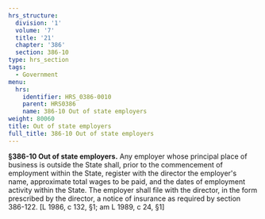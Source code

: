 ```yaml
---
hrs_structure:
  division: '1'
  volume: '7'
  title: '21'
  chapter: '386'
  section: 386-10
type: hrs_section
tags:
  - Government
menu:
  hrs:
    identifier: HRS_0386-0010
    parent: HRS0386
    name: 386-10 Out of state employers
weight: 80060
title: Out of state employers
full_title: 386-10 Out of state employers
---
```

**§386-10 Out of state employers.** Any employer whose principal place of business is outside the State shall, prior to the commencement of employment within the State, register with the director the employer's name, approximate total wages to be paid, and the dates of employment activity within the State. The employer shall file with the director, in the form prescribed by the director, a notice of insurance as required by section 386-122\. [L 1986, c 132, §1; am L 1989, c 24, §1]